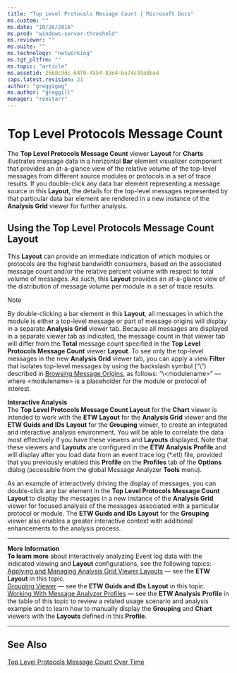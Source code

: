 ```yaml
---
title: "Top Level Protocols Message Count | Microsoft Docs"
ms.custom: ""
ms.date: "10/26/2016"
ms.prod: "windows-server-threshold"
ms.reviewer: ""
ms.suite: ""
ms.technology: "networking"
ms.tgt_pltfrm: ""
ms.topic: "article"
ms.assetid: 2668c9dc-64f0-4554-83e4-ba74c99a8bad
caps.latest.revision: 21
author: "greggigwg"
ms.author: "greggill"
manager: "ronstarr"
---
```


# Top Level Protocols Message Count

The **Top Level Protocols Message Count** viewer **Layout** for **Charts** illustrates message data in a horizontal **Bar** element visualizer component that provides an at-a-glance view of the relative volume of the top-level messages from different source modules or protocols in a set of trace results. If you double-click any data bar element representing a message source in this **Layout**, the details for the top-level messages represented by that particular data bar element are rendered in a new instance of the  **Analysis Grid** viewer for further analysis.  
  
## Using the Top Level Protocols Message Count Layout  

 This **Layout** can provide an immediate indication of which modules or protocols are the highest bandwidth consumers, based on the associated message count and/or the relative percent volume with respect to total volume of messages. As such, this **Layout** provides an at-a-glance view of the distribution of message volume per module in a set of trace results.  
  
> [!NOTE]
>  By double-clicking a bar element in this **Layout**, all messages in which the module is either a top-level message or part of message origins will display in a separate **Analysis Grid** viewer tab. Because all messages are displayed in a separate viewer tab as indicated, the message count in that viewer tab will differ from the **Total** message count specified in the **Top Level Protocols Message Count** viewer **Layout**. To see only the top-level messages in the new **Analysis Grid** viewer tab, you can apply a view **Filter** that isolates top-level messages by using the backslash symbol (“\”) described in [Browsing Message Origins](using-the-filtering-language.md#BKMK_BrowseMessageOrigins), as follows:  “\\<modulename\>” — where \<modulename> is a placeholder for the module or protocol of interest.  
  
 **Interactive Analysis**   
The **Top Level Protocols Message Count Layout** for the **Chart** viewer is intended to work with the **ETW** **Layout** for the **Analysis Grid** viewer and the **ETW Guids and IDs** **Layout** for the **Grouping** viewer, to create an integrated and interactive analysis environment. You will be able to correlate the data most effectively if you have these viewers and **Layouts** displayed. Note that these viewers and **Layouts** are configured in the **ETW Analysis** **Profile** and will display after you  load data from an event trace log (\*.etl) file, provided that you previously enabled this **Profile** on the **Profiles** tab of the **Options** dialog (accessible from the global Message Analyzer **Tools** menu).  
  
 As an example of interactively driving the display of messages, you can double-click any bar element in the **Top Level Protocols Message Count** **Layout** to display the messages in a new instance of the **Analysis Grid** viewer for focused analysis of the messages associated with a particular protocol or module. The **ETW Guids and IDs** **Layout** for the **Grouping** viewer also enables a greater interactive context with additional enhancements to the analysis process.  
  
---  
  
 **More Information**   
 **To learn more** about interactively analyzing Event log data with the indicated viewing and **Layout** configurations, see the following topics:  
[Applying and Managing Analysis Grid Viewer Layouts](applying-and-managing-analysis-grid-viewer-layouts.md) — see the **ETW** **Layout** in this topic.  
[Grouping Viewer](grouping-viewer.md) — see the **ETW Guids and IDs** **Layout** in this topic.  
[Working With Message Analyzer Profiles](working-with-message-analyzer-profiles.md) — see the **ETW Analysis** **Profile** in the table of this topic to review a related usage scenario and analysis example and to learn how to manually display the **Grouping** and **Chart** viewers with the **Layouts** defined in this **Profile**.  

---  
  
## See Also  

[Top Level Protocols Message Count Over Time](top-level-protocols-message-count-over-time.md)